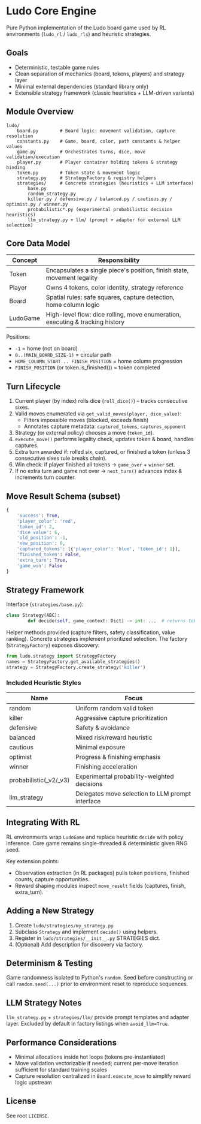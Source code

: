 # Ludo Core Engine

Pure Python implementation of the Ludo board game used by RL environments (`ludo_rl` / `ludo_rls`) and heuristic strategies.

## Goals
* Deterministic, testable game rules
* Clean separation of mechanics (board, tokens, players) and strategy layer
* Minimal external dependencies (standard library only)
* Extensible strategy framework (classic heuristics + LLM-driven variants)

## Module Overview
```
ludo/
	board.py        # Board logic: movement validation, capture resolution
	constants.py    # Game, board, color, path constants & helper values
	game.py         # Orchestrates turns, dice, move validation/execution
	player.py       # Player container holding tokens & strategy binding
	token.py        # Token state & movement logic
	strategy.py     # StrategyFactory & registry helpers
	strategies/     # Concrete strategies (heuristics + LLM interface)
		base.py
		random_strategy.py
		killer.py / defensive.py / balanced.py / cautious.py / optimist.py / winner.py
		probabilistic*.py (experimental probabilistic decision heuristics)
		llm_strategy.py + llm/ (prompt + adapter for external LLM selection)
```

## Core Data Model
| Concept  | Responsibility |
|--------- | -------------- |
| Token    | Encapsulates a single piece's position, finish state, movement legality |
| Player   | Owns 4 tokens, color identity, strategy reference |
| Board    | Spatial rules: safe squares, capture detection, home column logic |
| LudoGame | High-level flow: dice rolling, move enumeration, executing & tracking history |

Positions:
* `-1` = home (not on board)
* `0..(MAIN_BOARD_SIZE-1)` = circular path
* `HOME_COLUMN_START .. FINISH_POSITION` = home column progression
* `FINISH_POSITION` (or token.is_finished()) = token completed

## Turn Lifecycle
1. Current player (by index) rolls dice (`roll_dice()`) – tracks consecutive sixes.
2. Valid moves enumerated via `get_valid_moves(player, dice_value)`:
	 * Filters impossible moves (blocked, exceeds finish)
	 * Annotates capture metadata: `captured_tokens`, `captures_opponent`
3. Strategy (or external policy) chooses a move (`token_id`).
4. `execute_move()` performs legality check, updates token & board, handles captures.
5. Extra turn awarded if: rolled six, captured, or finished a token (unless 3 consecutive sixes rule breaks chain).
6. Win check: if player finished all tokens -> `game_over` + `winner` set.
7. If no extra turn and game not over -> `next_turn()` advances index & increments turn counter.

## Move Result Schema (subset)
```python
{
	'success': True,
	'player_color': 'red',
	'token_id': 2,
	'dice_value': 6,
	'old_position': -1,
	'new_position': 0,
	'captured_tokens': [{'player_color': 'blue', 'token_id': 1}],
	'finished_token': False,
	'extra_turn': True,
	'game_won': False
}
```

## Strategy Framework
Interface (`strategies/base.py`):
```python
class Strategy(ABC):
		def decide(self, game_context: Dict) -> int: ...  # returns token_id 0..3
```
Helper methods provided (capture filters, safety classification, value ranking). Concrete strategies implement prioritized selection. The factory (`StrategyFactory`) exposes discovery:
```python
from ludo.strategy import StrategyFactory
names = StrategyFactory.get_available_strategies()
strategy = StrategyFactory.create_strategy('killer')
```

### Included Heuristic Styles
| Name        | Focus |
|------------ | ----- |
| random      | Uniform random valid token |
| killer      | Aggressive capture prioritization |
| defensive   | Safety & avoidance |
| balanced    | Mixed risk/reward heuristic |
| cautious    | Minimal exposure |
| optimist    | Progress & finishing emphasis |
| winner      | Finishing acceleration |
| probabilistic(_v2/_v3) | Experimental probability-weighted decisions |
| llm_strategy | Delegates move selection to LLM prompt interface |

## Integrating With RL
RL environments wrap `LudoGame` and replace heuristic `decide` with policy inference. Core game remains single-threaded & deterministic given RNG seed.

Key extension points:
* Observation extraction (in RL packages) pulls token positions, finished counts, capture opportunities.
* Reward shaping modules inspect `move_result` fields (captures, finish, extra_turn).

## Adding a New Strategy
1. Create `ludo/strategies/my_strategy.py`
2. Subclass `Strategy` and implement `decide()` using helpers.
3. Register in `ludo/strategies/__init__.py` STRATEGIES dict.
4. (Optional) Add description for discovery via factory.

## Determinism & Testing
Game randomness isolated to Python's `random`. Seed before constructing or call `random.seed(...)` prior to environment reset to reproduce sequences.

## LLM Strategy Notes
`llm_strategy.py` + `strategies/llm/` provide prompt templates and adapter layer. Excluded by default in factory listings when `avoid_llm=True`.

## Performance Considerations
* Minimal allocations inside hot loops (tokens pre-instantiated)
* Move validation vectorizable if needed; current per-move iteration sufficient for standard training scales
* Capture resolution centralized in `Board.execute_move` to simplify reward logic upstream

## License
See root `LICENSE`.


